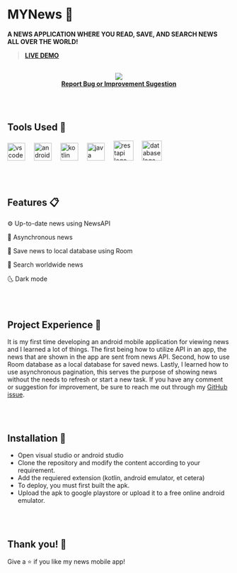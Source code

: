 # MYNews 📰
**A NEWS APPLICATION WHERE YOU READ, SAVE, AND SEARCH NEWS ALL OVER THE WORLD!**
> **[LIVE DEMO](https://appetize.io/app/xztln4i2worlyzoqxqt46o26oi)**

<br>
<div align="center">
  <img src="https://github.com/LeonardoChandra/News-API/assets/137888895/ca85db80-0d48-44fe-a941-87255d9c7fab"  />
</div>

<div align="center" style="font-weight: bold"><a href="https://github.com/LeonardoChandra/News-API/issues">Report Bug or Improvement Sugestion</a></div>

<br></br>
## Tools Used 🔧
<div align="column">
  <img src="https://cdn.jsdelivr.net/gh/devicons/devicon/icons/vscode/vscode-original.svg" height="40" alt="vscode logo" title="VScode"/>
  <img width="12" />
  <img src="https://cdn.jsdelivr.net/gh/devicons/devicon/icons/android/android-original.svg" height="40" alt="android logo" title="Android"/>
  <img width="12" />
  <img src="https://cdn.jsdelivr.net/gh/devicons/devicon/icons/kotlin/kotlin-original.svg" height="40" alt="kotlin logo"  title="Kotlin"/>
  <img width="12" />
  <img src="https://cdn.jsdelivr.net/gh/devicons/devicon/icons/java/java-original.svg" height="40" alt="java logo" title="Java"/>
  <img width="12" />
  <img width="45" height="45" src="https://img.icons8.com/fluency/96/api-settings.png" alt="restapi logo" title="Rest API"/>
  <img width="12" />
  <img width="45" height="45" src="https://img.icons8.com/ios-filled/50/40C057/database.png" alt="database logo" title="Room Database"/>
</div>

<br></br>
## Features 📋

⚙️ Up-to-date news using NewsAPI

📱 Asynchronous news

📁 Save news to local database using Room

🔎 Search worldwide news

🌜 Dark mode

<br></br>
## Project Experience 🚀
It is my first time developing an android mobile application for viewing news and I learned a lot of things. The first being how to utilize API in an app, the news that are shown in the app are sent from news API. Second, how to use Room database as a local database for saved news. Lastly, I learned how to use asynchronous pagination, this serves the purpose of showing news without the needs to refresh or start a new task. If you have any comment or suggestion for improvement, be sure to reach me out through my [GitHub issue](https://github.com/LeonardoChandra/News-API/issues).

<br></br>
## Installation 📂

- Open visual studio or android studio
- Clone the repository and modify the content according to your requirement.
- Add the requiered extension (kotlin, android emulator, et cetera)
- To deploy, you must first built the apk.
- Upload the apk to google playstore or upload it to a free online android emulator.

<br></br>
## Thank you! 🐥
Give a ⭐ if you like my news mobile app!
